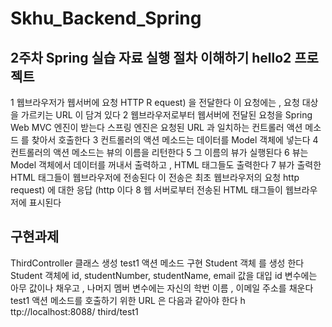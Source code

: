 # Skhu_Backend_Spring
## 2주차 Spring 실습 자료 실행 절차 이해하기 hello2 프로젝트
1
웹브라우저가
웹서버에 요청 HTTP R equest) 을 전달한다
이
요청에는 , 요청 대상을 가르키는 URL 이 담겨 있다
2
웹브라우저로부터
웹서버에 전달된 요청을 Spring Web MVC 엔진이 받는다
스프링
엔진은 요청된 URL 과 일치하는 컨트롤러 액션 메소드 를 찾아서 호출한다
3
컨트롤러의
액션 메소드는 데이터를 Model 객체에 넣는다
4
컨트롤러의
액션 메소드는 뷰의 이름을 리턴한다
5
그
이름의 뷰가 실행된다
6
뷰는
Model 객체에서 데이터를 꺼내서 출력하고 , HTML 태그들도 출력한다
7
뷰가
출력한 HTML 태그들이 웹브라우저에 전송된다
이
전송은 최초 웹브라우저의 요청 http request) 에 대한 응답 (http 이다
8
웹
서버로부터 전송된 HTML 태그들이 웹브라우저에 표시된다
## 구현과제 
ThirdController 클래스 생성
test1
액션 메소드 구현
Student
객체 를 생성 한다
Student
객체에 id, studentNumber, studentName, email 값을 대입
id 변수에는 아무 값이나 채우고 , 나머지 멤버 변수에는 자신의 학번 이름 , 이메일 주소를 채운다 test1 액션 메소드를 호출하기 위한 URL 은 다음과 같아야 한다
h
ttp://localhost:8088/ third/test1

